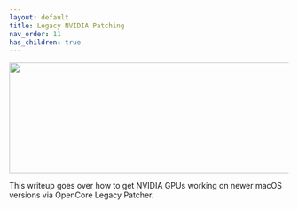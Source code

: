 ```yaml
---
layout: default
title: Legacy NVIDIA Patching
nav_order: 11
has_children: true
---
```


<p align="center">
  <img width="650" height="200" src="../../../assets/HeaderNVPatch.png">
</p>

This writeup goes over how to get NVIDIA GPUs working on newer macOS versions via OpenCore Legacy Patcher.